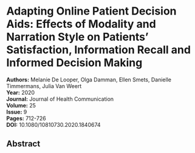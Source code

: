 # Adapting Online Patient Decision Aids: Effects of Modality and Narration Style on Patients’ Satisfaction, Information Recall and Informed Decision Making

**Authors:** Melanie De Looper, Olga Damman, Ellen Smets, Danielle Timmermans, Julia Van Weert  
**Year:** 2020  
**Journal:** Journal of Health Communication  
**Volume:** 25  
**Issue:** 9  
**Pages:** 712-726  
**DOI:** 10.1080/10810730.2020.1840674  

## Abstract


